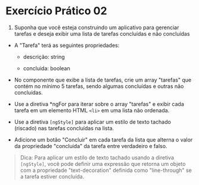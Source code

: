 # Exercício Prático 02

1. Suponha que você esteja construindo um aplicativo para gerenciar tarefas e deseja exibir uma lista de tarefas concluídas e não concluídas

- A "Tarefa" terá as seguintes propriedades:

  - descrição: string

  - concluida: boolean

- No componente que exibe a lista de tarefas, crie um array "tarefas" que contém no mínimo 5 tarefas, sendo algumas concluídas e outras não concluídas.

- Use a diretiva *ngFor para iterar sobre o array "tarefas" e exibir cada tarefa em um elemento HTML `<li>` em uma lista não ordenada.

- Use a diretiva `[ngStyle]` para aplicar um estilo de texto tachado (riscado) nas tarefas concluídas na lista.

- Adicione um botão "Concluir" em cada tarefa da lista que alterna o valor da propriedade "concluida" da tarefa entre verdadeiro e falso.

> Dica: Para aplicar um estilo de texto tachado usando a diretiva `[ngStyle]`, você pode definir uma expressão que retorna um objeto com a propriedade "text-decoration" definida como "line-through" se a tarefa estiver concluída.
